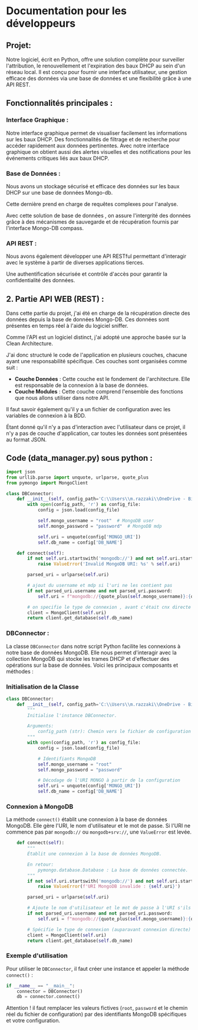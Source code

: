# Documentation pour les développeurs


## Projet: 

Notre logiciel, écrit en Python, offre une solution complète pour surveiller l'attribution, le renouvellement et l'expiration des baux DHCP au sein d'un réseau local. Il est conçu pour fournir une interface utilisateur, une gestion efficace des données via une base de données et une flexibilité grâce à une API REST.

## Fonctionnalités principales :

### Interface Graphique :

Notre interface graphique permet de visualiser facilement les informations sur les baux DHCP.
Des fonctionnalités de filtrage et de recherche pour accéder rapidement aux données pertinentes.
Avec notre interface graphique on obtient aussi des alertes visuelles et des notifications pour les événements critiques liés aux baux DHCP.

### Base de Données :

Nous avons un stockage sécurisé et efficace des données sur les baux DHCP sur une base de données Mongo-db.

Cette dernière prend en charge de requêtes complexes pour l'analyse.

Avec cette solution de base de données , on assure l'intergrité des données grâce à des mécanismes de sauvegarde et de récupération fournis par l'interface Mongo-DB compass.


### API REST :

Nous avons également développer une API RESTful permettant d'interagir avec le système à partir de diverses applications tierces.

Une authentification sécurisée et contrôle d'accès pour garantir la confidentialité des données.


## 2. Partie API WEB (REST) : 

Dans cette partie du projet, j'ai été en charge de la récupération directe des données depuis la base de données Mongo-DB. Ces données sont présentes en temps réel à l'aide du logiciel sniffer.

Comme l'API est un logiciel distinct, j'ai adopté une approche basée sur la Clean Architecture.

J'ai donc structuré le code de l'application en plusieurs couches, chacune ayant une responsabilité spécifique. Ces couches sont organisées comme suit :

- **Couche Données** : Cette couche est le fondement de l'architecture. Elle est responsable de la connexion à la base de données.
- **Couche Modules** : Cette couche comprend l'ensemble des fonctions que nous allons utiliser dans notre API.

Il faut savoir également qu'il y a un fichier de configuration avec les variables de connexion à la BDD.

Étant donné qu'il n'y a pas d'interaction avec l'utilisateur dans ce projet, il n'y a pas de couche d'application, car toutes les données sont présentées au format JSON.


## Code (data_manager.py) sous python : 


```python
import json
from urllib.parse import unquote, urlparse, quote_plus
from pymongo import MongoClient

class DBConnector:
    def __init__(self, config_path='C:\\Users\\m.razzaki\\OneDrive - Biodiv-wind\\Bureau\\SAE501\\SAE501\\ApiWeb\\appsettings.json'):
        with open(config_path, 'r') as config_file:
            config = json.load(config_file)

            self.mongo_username = "root"  # MongoDB user
            self.mongo_password = "password"  # MongoDB mdp

            self.uri = unquote(config['MONGO_URI'])
            self.db_name = config['DB_NAME']

    def connect(self):
        if not self.uri.startswith('mongodb://') and not self.uri.startswith('mongodb+srv://'):
            raise ValueError('Invalid MongoDB URI: %s' % self.uri)

        parsed_uri = urlparse(self.uri)

        # ajout du username et mdp si l'uri ne les contient pas
        if not parsed_uri.username and not parsed_uri.password:
            self.uri = f"mongodb://{quote_plus(self.mongo_username)}:{quote_plus(self.mongo_password)}@{parsed_uri.hostname}:{parsed_uri.port}{parsed_uri.path}"

        # on specifie le type de connexion , avant c'était cnx directe
        client = MongoClient(self.uri)
        return client.get_database(self.db_name)


```



### DBConnector :
La classe `DBConnector` dans notre script Python facilite les connexions à notre base de données MongoDB. Elle nous permet d'interagir avec la collection MongoDB qui stocke les trames DHCP et d'effectuer des opérations sur la base de données. Voici les principaux composants et méthodes :

### Initialisation de la Classe

```python
class DBConnector:
    def __init__(self, config_path='C:\\Users\\m.razzaki\\OneDrive - Biodiv-wind\\Bureau\\SAE501\\SAE501\\ApiWeb\\appsettings.json'):
        """
        Initialise l'instance DBConnector.

        Arguments:
            config_path (str): Chemin vers le fichier de configuration (par défaut : appsettings.json).
        """
        with open(config_path, 'r') as config_file:
            config = json.load(config_file)

            # Identifiants MongoDB
            self.mongo_username = "root"
            self.mongo_password = "password"

            # Décodage de l'URI MONGO à partir de la configuration
            self.uri = unquote(config['MONGO_URI'])
            self.db_name = config['DB_NAME']
```

### Connexion à MongoDB

La méthode `connect()` établit une connexion à la base de données MongoDB. Elle gère l'URI, le nom d'utilisateur et le mot de passe. Si l'URI ne commence pas par `mongodb://` ou `mongodb+srv://`, une `ValueError` est levée.

```python
    def connect(self):
        """
        Établit une connexion à la base de données MongoDB.

        En retour:
            pymongo.database.Database : La base de données connectée.
        """
        if not self.uri.startswith('mongodb://') and not self.uri.startswith('mongodb+srv://'):
            raise ValueError(f'URI MongoDB invalide : {self.uri}')

        parsed_uri = urlparse(self.uri)

        # Ajoute le nom d'utilisateur et le mot de passe à l'URI s'ils ne sont pas déjà présents
        if not parsed_uri.username and not parsed_uri.password:
            self.uri = f"mongodb://{quote_plus(self.mongo_username)}:{quote_plus(self.mongo_password)}@{parsed_uri.hostname}:{parsed_uri.port}{parsed_uri.path}"

        # Spécifie le type de connexion (auparavant connexion directe)
        client = MongoClient(self.uri)
        return client.get_database(self.db_name)
```

### Exemple d'utilisation

Pour utiliser le `DBConnector`, il faut créer une instance et appeler la méthode `connect()` :

```python
if __name__ == "__main__":
    connector = DBConnector()
    db = connector.connect()
```

Attention ! il faut remplacer les valeurs fictives (`root`, `password` et le chemin réel du fichier de configuration) par des identifiants MongoDB spécifiques et votre configuration.
